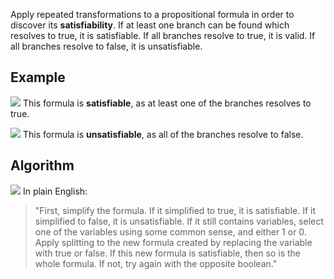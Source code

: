 Apply repeated transformations to a propositional formula in order to discover its **satisfiability**. If at least one branch can be found which resolves to true, it is satisfiable. If all branches resolve to true, it is valid. If all branches resolve to false, it is unsatisfiable.

## Example
![](Pasted%20image%2020230123115809.png)
This formula is **satisfiable**, as at least one of the branches resolves to true.

![](Pasted%20image%2020230123120250.png)
This formula is **unsatisfiable**, as all of the branches resolve to false.

## Algorithm
![](Pasted%20image%2020230123120130.png)
In plain English:
> "First, simplify the formula. If it simplified to true, it is satisfiable. If it simplified to false, it is unsatisfiable. If it still contains variables, select one of the variables using some common sense, and either 1 or 0. Apply splitting to the new formula created by replacing the variable with true or false. If this new formula is satisfiable, then so is the whole formula. If not, try again with the opposite boolean."